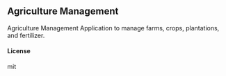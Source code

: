 ## Agriculture Management

Agriculture Management Application to manage farms, crops, plantations, and fertilizer.

#### License

mit